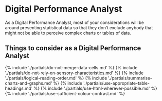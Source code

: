 # Digital Performance Analyst

As a Digital Performance Analyst, most of your considerations will be around presenting statistical data so that they don't exclude anybody that might not be able to perceive complex charts or tables of data.

## Things to consider <span class="govuk-visually-hidden">as a Digital Performance Analyst</span>

{% include './partials/do-not-merge-data-cells.md' %}
{% include './partials/do-not-rely-on-sensory-characteristics.md' %}
{% include './partials/logical-reading-order.md' %}
{% include './partials/summarise-charts-and-graphs.md' %}
{% include './partials/use-appropriate-table-headings.md' %}
{% include './partials/use-html-wherever-possible.md' %}
{% include './partials/use-sufficient-colour-contrast.md' %}
